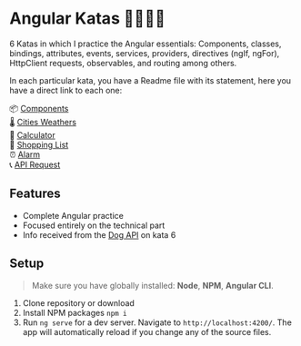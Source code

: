 # Angular Katas 📝🥋🐱‍👤

6 Katas in which I practice the Angular essentials:
Components, classes, bindings, attributes, events, services, providers, directives (ngIf, ngFor), HttpClient requests, observables, and routing among others.

In each particular kata, you have a Readme file with its statement, here you have a direct link to each one: 

📦 [Components](https://github.com/CeliaRozalenM/angular-katas/tree/master/components)  
🌡️ [Cities Weathers](https://github.com/CeliaRozalenM/angular-katas/tree/master/cities-weathers)  
🔢 [Calculator](https://github.com/CeliaRozalenM/angular-katas/tree/master/calculator)  
🛒 [Shopping List](https://github.com/CeliaRozalenM/angular-katas/tree/master/shopping-list)  
⏰ [Alarm](https://github.com/CeliaRozalenM/angular-katas/tree/master/alarm)  
📞 [API Request](https://github.com/CeliaRozalenM/angular-katas/tree/master/api-request)  

## Features

- Complete Angular practice
- Focused entirely on the technical part
- Info received from the [Dog API](https://dog.ceo/dog-api/) on kata 6

## Setup
> Make sure you have globally installed: **Node**, **NPM**, **Angular CLI**.

1. Clone repository or download
2. Install NPM packages `npm i`
3. Run `ng serve` for a dev server. Navigate to `http://localhost:4200/`. The app will automatically reload if you change any of the source files.

